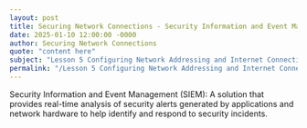 ```yaml
---
layout: post
title: Securing Network Connections - Security Information and Event Management SIEM
date: 2025-01-10 12:00:00 -0000
author: Securing Network Connections
quote: "content here"
subject: "Lesson 5 Configuring Network Addressing and Internet Connections"
permalink: "/Lesson 5 Configuring Network Addressing and Internet Connections/Securing Network Connections/Securing Network Connections - Security Information and Event Management SIEM"
---
```


Security Information and Event Management (SIEM): A solution that provides real-time analysis of security alerts generated by applications and network hardware to help identify and respond to security incidents.
